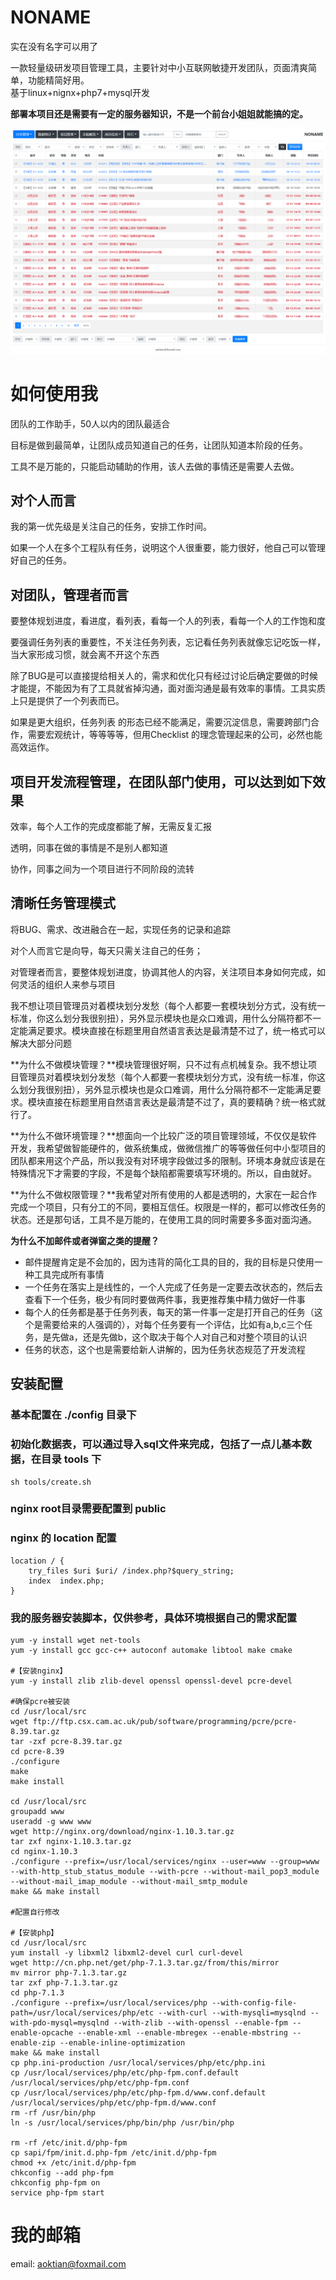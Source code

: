 # NONAME
实在没有名字可以用了


一款轻量级研发项目管理工具，主要针对中小互联网敏捷开发团队，页面清爽简单，功能精简好用。<br>
基于linux+nignx+php7+mysql开发


**部署本项目还是需要有一定的服务器知识，不是一个前台小姐姐就能搞的定。**


![主界面](https://github.com/aoktian/noname/blob/master/tools/info.png)

# 如何使用我
团队的工作助手，50人以内的团队最适合


目标是做到最简单，让团队成员知道自己的任务，让团队知道本阶段的任务。


工具不是万能的，只能启动辅助的作用，该人去做的事情还是需要人去做。


## 对个人而言
我的第一优先级是关注自己的任务，安排工作时间。


如果一个人在多个工程队有任务，说明这个人很重要，能力很好，他自己可以管理好自己的任务。


## 对团队，管理者而言
要整体规划进度，看进度，看列表，看每一个人的列表，看每一个人的工作饱和度


要强调任务列表的重要性，不关注任务列表，忘记看任务列表就像忘记吃饭一样，当大家形成习惯，就会离不开这个东西


除了BUG是可以直接提给相关人的，需求和优化只有经过讨论后确定要做的时候才能提，不能因为有了工具就省掉沟通，面对面沟通是最有效率的事情。工具实质上只是提供了一个列表而已。


如果是更大组织，任务列表 的形态已经不能满足，需要沉淀信息，需要跨部门合作，需要宏观统计，等等等等，但用Checklist 的理念管理起来的公司，必然也能高效运作。


## 项目开发流程管理，在团队部门使用，可以达到如下效果
效率，每个人工作的完成度都能了解，无需反复汇报


透明，同事在做的事情是不是别人都知道


协作，同事之间为一个项目进行不同阶段的流转


## 清晰任务管理模式
将BUG、需求、改进融合在一起，实现任务的记录和追踪


对个人而言它是向导，每天只需关注自己的任务；


对管理者而言，要整体规划进度，协调其他人的内容，关注项目本身如何完成，如何灵活的组织人来参与项目


我不想让项目管理员对着模块划分发愁（每个人都要一套模块划分方式，没有统一标准，你这么划分我很别扭），另外显示模块也是众口难调，用什么分隔符都不一定能满足要求。模块直接在标题里用自然语言表达是最清楚不过了，统一格式可以解决大部分问题


**为什么不做模块管理？**模块管理很好啊，只不过有点机械复杂。我不想让项目管理员对着模块划分发愁（每个人都要一套模块划分方式，没有统一标准，你这么划分我很别扭），另外显示模块也是众口难调，用什么分隔符都不一定能满足要求。模块直接在标题里用自然语言表达是最清楚不过了，真的要精确？统一格式就行了。


**为什么不做环境管理？**想面向一个比较广泛的项目管理领域，不仅仅是软件开发，我希望做智能硬件的，做系统集成，做微信推广的等等做任何中小型项目的团队都来用这个产品，所以我没有对环境字段做过多的限制。环境本身就应该是在特殊情况下才需要的字段，不是每个缺陷都需要填写环境的。所以，自由就好。


**为什么不做权限管理？**我希望对所有使用的人都是透明的，大家在一起合作完成一个项目，只有分工的不同，要相互信任。权限是一样的，都可以修改任务的状态。还是那句话，工具不是万能的，在使用工具的同时需要多多面对面沟通。


**为什么不加邮件或者弹窗之类的提醒？**

+ 邮件提醒肯定是不会加的，因为违背的简化工具的目的，我的目标是只使用一种工具完成所有事情
+ 一个任务在落实上是线性的，一个人完成了任务是一定要去改状态的，然后去查看下一个任务，极少有同时要做两件事，我更推荐集中精力做好一件事
+ 每个人的任务都是基于任务列表，每天的第一件事一定是打开自己的任务（这个是需要给来的人强调的），对每个任务要有一个评估，比如有a,b,c三个任务，是先做a，还是先做b，这个取决于每个人对自己和对整个项目的认识
+ 任务的状态，这个也是需要给新人讲解的，因为任务状态规范了开发流程



## 安装配置

### 基本配置在 ./config 目录下



### 初始化数据表，可以通过导入sql文件来完成，包括了一点儿基本数据，在目录 tools 下
```shell
sh tools/create.sh
```

### nginx root目录需要配置到 public



### nginx 的 location 配置
```shell
location / {
    try_files $uri $uri/ /index.php?$query_string;
    index  index.php;
}
```

### 我的服务器安装脚本，仅供参考，具体环境根据自己的需求配置
```shell
yum -y install wget net-tools
yum -y install gcc gcc-c++ autoconf automake libtool make cmake

#【安装nginx】
yum -y install zlib zlib-devel openssl openssl-devel pcre-devel

#确保pcre被安装
cd /usr/local/src
wget ftp://ftp.csx.cam.ac.uk/pub/software/programming/pcre/pcre-8.39.tar.gz
tar -zxf pcre-8.39.tar.gz
cd pcre-8.39
./configure
make
make install

cd /usr/local/src
groupadd www
useradd -g www www
wget http://nginx.org/download/nginx-1.10.3.tar.gz
tar zxf nginx-1.10.3.tar.gz
cd nginx-1.10.3
./configure --prefix=/usr/local/services/nginx --user=www --group=www --with-http_stub_status_module --with-pcre --without-mail_pop3_module --without-mail_imap_module --without-mail_smtp_module
make && make install

#配置自行修改

#【安装php】
cd /usr/local/src
yum install -y libxml2 libxml2-devel curl curl-devel
wget http://cn.php.net/get/php-7.1.3.tar.gz/from/this/mirror
mv mirror php-7.1.3.tar.gz
tar zxf php-7.1.3.tar.gz
cd php-7.1.3
./configure --prefix=/usr/local/services/php --with-config-file-path=/usr/local/services/php/etc --with-curl --with-mysqli=mysqlnd --with-pdo-mysql=mysqlnd --with-zlib --with-openssl --enable-fpm --enable-opcache --enable-xml --enable-mbregex --enable-mbstring --enable-zip --enable-inline-optimization
make && make install
cp php.ini-production /usr/local/services/php/etc/php.ini
cp /usr/local/services/php/etc/php-fpm.conf.default /usr/local/services/php/etc/php-fpm.conf
cp /usr/local/services/php/etc/php-fpm.d/www.conf.default /usr/local/services/php/etc/php-fpm.d/www.conf
rm -rf /usr/bin/php
ln -s /usr/local/services/php/bin/php /usr/bin/php

rm -rf /etc/init.d/php-fpm
cp sapi/fpm/init.d.php-fpm /etc/init.d/php-fpm
chmod +x /etc/init.d/php-fpm
chkconfig --add php-fpm
chkconfig php-fpm on
service php-fpm start
```



# 我的邮箱
email: aoktian@foxmail.com

